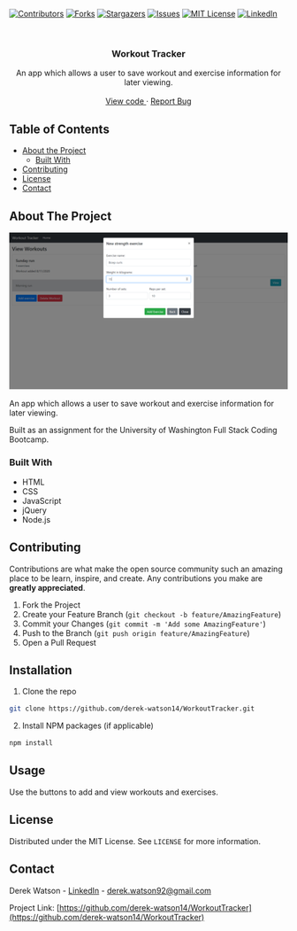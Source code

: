 [![Contributors][contributors-shield]][contributors-url]
[![Forks][forks-shield]][forks-url]
[![Stargazers][stars-shield]][stars-url]
[![Issues][issues-shield]][issues-url]
[![MIT License][license-shield]][license-url]
[![LinkedIn][linkedin-shield]][linkedin-url]

  <br />
  <p align="center">
  <h3 align="center">Workout Tracker</h3>
  <p align="center">
  An app which allows a user to save workout and exercise information for later viewing.
  <br />
  <br />
  
  <a href="https://github.com/derek-watson14/WorkoutTracker">
    View code
  </a>
  ·
  <a href="https://github.com/derek-watson14/WorkoutTracker/issues">
    Report Bug
  </a>
  </p>
  </p>
  
  
  
  <!-- TABLE OF CONTENTS -->
  ## Table of Contents
  
  * [About the Project](#about-the-project)
    * [Built With](#built-with)
  * [Contributing](#contributing)
  * [License](#license)
  * [Contact](#contact)
  
  
  
  ## About The Project
  ![Project screenshot][product-screenshot]
  
  An app which allows a user to save workout and exercise information for later viewing.
  
  Built as an assignment for the University of Washington Full Stack Coding Bootcamp. 
  
  
  ### Built With
  
  * HTML
  * CSS
  * JavaScript
  * jQuery
  * Node.js

  <!-- CONTRIBUTING -->

## Contributing

Contributions are what make the open source community such an amazing place to be learn, inspire, and create. Any contributions you make are **greatly appreciated**.

1. Fork the Project
2. Create your Feature Branch (`git checkout -b feature/AmazingFeature`)
3. Commit your Changes (`git commit -m 'Add some AmazingFeature'`)
4. Push to the Branch (`git push origin feature/AmazingFeature`)
5. Open a Pull Request

  <!-- INSTALLATION -->

## Installation

1. Clone the repo

```sh
git clone https://github.com/derek-watson14/WorkoutTracker.git
```

2. Install NPM packages (if applicable)

```sh
npm install
```

  <!-- USAGE EXAMPLES -->

## Usage

Use the buttons to add and view workouts and exercises.

  <!-- LICENSE -->

## License

Distributed under the MIT License. See `LICENSE` for more information.

  <!-- CONTACT -->

## Contact

Derek Watson - [LinkedIn][linkedin-url] - derek.watson92@gmail.com

Project Link: [https://github.com/derek-watson14/WorkoutTracker](https://github.com/derek-watson14/WorkoutTracker)

  <!-- MARKDOWN LINKS & IMAGES -->
  <!-- https://www.markdownguide.org/basic-syntax/#reference-style-links -->

[contributors-shield]: https://img.shields.io/github/contributors/derek-watson14/WorkoutTracker.svg?style=flat-square
[contributors-url]: https://github.com/derek-watson14/WorkoutTracker/graphs/contributors
[forks-shield]: https://img.shields.io/github/forks/derek-watson14/WorkoutTracker.svg?style=flat-square
[forks-url]: https://github.com/derek-watson14/WorkoutTracker/network/members
[stars-shield]: https://img.shields.io/github/stars/derek-watson14/WorkoutTracker.svg?style=flat-square
[stars-url]: https://github.com/derek-watson14/WorkoutTracker/stargazers
[issues-shield]: https://img.shields.io/github/issues/derek-watson14/WorkoutTracker.svg?style=flat-square
[issues-url]: https://github.com/derek-watson14/WorkoutTracker/issues
[license-shield]: https://img.shields.io/github/license/othneildrew/Best-README-Template.svg?style=flat-square
[license-url]: https://tldrlegal.com/license/mit-license
[linkedin-shield]: https://img.shields.io/badge/-LinkedIn-black.svg?style=flat-square&logo=linkedin&colorB=555
[linkedin-url]: https://linkedin.com/in/watsonderek
[product-screenshot]: images/screenshot.png
